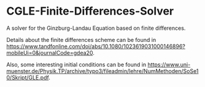 # CGLE-Finite-Differences-Solver
A solver for the Ginzburg-Landau Equation based on finite differences. 

Details about the finite differences scheme can be found in https://www.tandfonline.com/doi/abs/10.1080/1023619031000146896?mobileUi=0&journalCode=gdea20.

Also, some interesting initial conditions can be found in https://www.uni-muenster.de/Physik.TP/archive/typo3/fileadmin/lehre/NumMethoden/SoSe10/Skript/GLE.pdf. 
